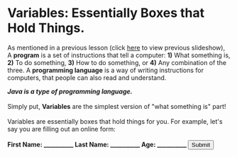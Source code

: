 <h1>Variables: Essentially Boxes that Hold Things.</h1>

As mentioned in a previous lesson (click <a href="https://docs.google.com/presentation/d/1gs1s35daJTko10G4WYKMvKptp0ZvZ7JUw2ZgdK1Gdqw/edit?usp=sharing">here</a> to view previous slideshow), A <b>program</b> is a set of instructions that tell a computer: <b>1)</b> What something is, <b>2)</b> To do something, <b>3)</b> How to do something, or <b>4)</b> Any combination of the three. A <b>programming language</b> is a way of writing instructions for computers, that people can also read and understand.

<b><i>Java is a type of programming language.</i></b>
<br><br>
Simply put, <b>Variables</b> are the simplest version of "what something is" part!
<br><br>
Variables are essentially boxes that hold things for you. For example, let's say you are filling out an online form:
<br><br>
<b>First Name: __________ </b>
<b>Last Name: __________ </b>
<b>Age: __________ </b>
<button type="button">Submit</button>
